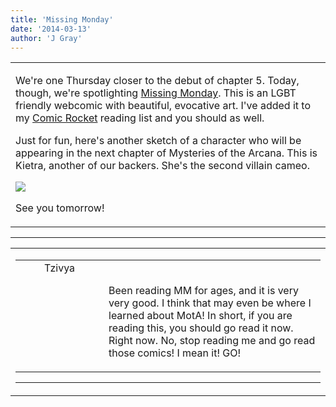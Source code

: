 ```yaml
---
title: 'Missing Monday'
date: '2014-03-13'
author: 'J Gray'
---
```


<div>
<!-- Main content here -->
<table border="0" class="post"><tbody><tr><td>
   
   <div class="post_body">
       <p>We're one Thursday closer to the debut of chapter 5. Today, though, we're spotlighting <a href="https://www.comic-rocket.com/explore/missing-monday/" target="_blank">Missing Monday</a>. This is an LGBT friendly webcomic with beautiful, evocative art. I've added it to my <a href="https://www.comic-rocket.com/" target="_blank">Comic Rocket</a> reading list and you should as well.</p><p>Just for fun, here's another sketch of a character who will be appearing in the next chapter of Mysteries of the Arcana. This is Kietra, another of our backers. She's the second villain cameo.</p><p><img src="/pics/9f6334fdf05a550d874780a8d65c361f.jpg"></p><p>See you tomorrow!</p>
   </div>
   </td></tr>
   </tbody></table><hr><table style="width:100%; border:0;" class="comment_table"><tbody><tr><td width="100%"><a name=""> </a><div style="width:100%;" class="comment"><table border="0" width="100%"><tbody><tr><td align="center" valign="top" width="125">
<span class="comment_title"><center>Tzivya<br></center><a name="1289">&nbsp;</a></span><br>
<center><img src="https://www.gravatar.com/avatar.php?gravatar_id=f0beecd5e42c309889dc06a423f37ad3&amp;default=http%3A%2F%2Fmysteriesofthearcana.com%2Ftemplates%2Fmain%2Fimages%2Favatar.gif&amp;size=80&amp;rating=g" border="0" alt=""></center>
</td>
<td valign="top">


<p class="comment_text"> </p><p class="comment_text"><br> Been reading MM for ages, and it is very very good. I think that may even be where I learned about MotA! In short, if you are reading this, you should go read it now. Right now. No, stop reading me and go read those comics! I mean it! GO! <br></p>
 

</td></tr></tbody></table>
<hr></div></td></tr></tbody></table>
<!-- End main content -->
              </div>
